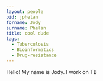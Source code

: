 ```yaml
---
layout: people
pid: jphelan
forname: Jody
surname: Phelan
title: cool dude
tags:
  - Tuberculosis
  - Bioinformatics
  - Drug-resistance
---
```

Hello! My name is Jody. I work on TB